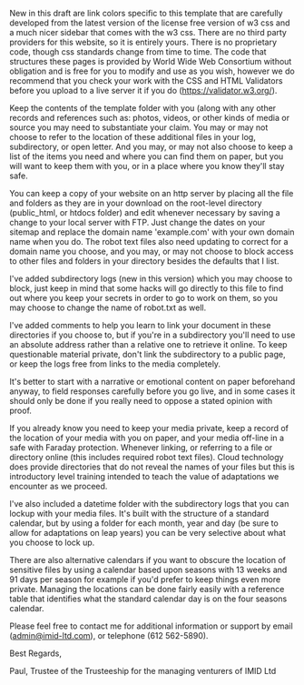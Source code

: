 New in this draft are link colors specific to this template that are carefully developed from the latest version of the license free version of w3 css and a much nicer sidebar that comes with the w3 css. There are no third party providers for this website, so it is entirely yours. There is no proprietary code, though css standards change from time to time. The code that structures these pages is provided by World Wide Web Consortium without obligation and is free for you to modify and use as you wish, however we do recommend that you check your work with the CSS and HTML Validators before you upload to a live server it if you do (https://validator.w3.org/). 

Keep the contents of the template folder with you (along with any other records and references such as: photos, videos, or other kinds of media or source you may need to substantiate your claim. You may or may not choose to refer to the location of these additional files in your log, subdirectory, or open letter. And you may, or may not also choose to keep a list of the items you need and where you can find them on paper, but you will want to keep them with you, or in a place where you know they'll stay safe.

You can keep a copy of your website on an http server by placing all the file and folders as they are in your download on the root-level directory (public_html, or htdocs folder) and edit whenever necessary by saving a change to your local server with FTP. Just change the dates on your sitemap and replace the domain name 'example.com' with your own domain name when you do. The robot text files also need updating to correct for a domain name you choose, and you may, or may not choose to block access to other files and folders in your directory besides the defaults that I list. 

I've added subdirectory logs (new in this version) which you may choose to block, just keep in mind that some hacks will go directly to this file to find out where you keep your secrets in order to go to work on them, so you may choose to change the name of robot.txt as well. 

I've added comments to help you learn to link your document in these directories if you choose to, but if you're in a subdirectory you'll need to use an absolute address rather than a relative one to retrieve it online. To keep questionable material private, don't link the subdirectory to a public page, or keep the logs free from links to the media completely. 

It's better to start with a narrative or emotional content on paper beforehand anyway, to field responses carefully before you go live, and in some cases it should only be done if you really need to oppose a stated opinion with proof. 

If you already know you need to keep your media private, keep a record of the location of your media with you on paper, and your media off-line in a safe with Faraday protection. Whenever linking, or referring to a file or directory online (this includes required robot text files). Cloud technology does provide directories that do not reveal the names of your files but this is introductory level training intended to teach the value of adaptations we encounter as we proceed.

I've also included a datetime folder with the subdirectory logs that you can lockup with your media files. It's built with the structure of a standard calendar, but by using a folder for each month, year and day (be sure to allow for adaptations on leap years) you can be very selective about what you choose to lock up. 

There are also alternative calendars if you want to obscure the location of sensitive files by using a calendar based upon seasons with 13 weeks and 91 days per season for example if you'd prefer to keep things even more private. Managing the locations can be done fairly easily with a reference table that identifies what the standard calendar day is on the four seasons calendar. 

Please feel free to contact me for additional information or support by email (admin@imid-ltd.com), or telephone (612 562-5890).

Best Regards, 

Paul, Trustee of the Trusteeship for the managing venturers of IMID Ltd
